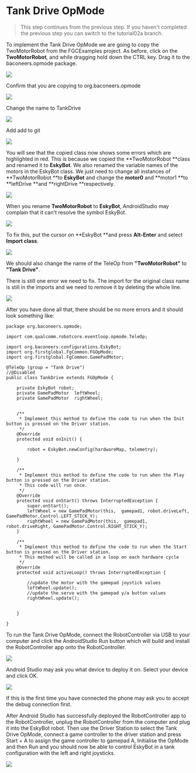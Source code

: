 # Tank Drive OpMode

> This step continues from the previous step. If you haven't completed the previous step you can switch to the tutorial02a branch.

To implement the Tank Drive OpMode we are going to copy the TwoMotorRobot from the FGCExamples project. As before, click on the **TwoMotorRobot**, and while dragging hold down the CTRL key. Drag it to the baconeers.opmode package.

![](/assets/tut2project2a.png)

Confirm that you are copying to org.baconeers.opmode

![](/assets/tut2_opmode1.png)

Change the name to TankDrive

![](/assets/tut2_opmode2.png)

Add add to git

![](/assets/tut2_opmode3.png)

You will see that the copied class now shows some errors which are highlighted in red. This is because we copied the **TwoMotorRobot **class and renamed it to **EskyBot**. We also renamed the variable names of the motors in the EskyBot class. We just need to change all instances of **TwoMotorRobot **to **EskyBot** and change the **motor0** and **motor1 **to **leftDrive **and **rightDrive **respectively.

![](/assets/tut2_opmode4.png)

When you rename **TwoMotorRobot** to **EskyBot**, AndroidStudio may complain that it can't resolve the symbol EskyBot.

![](/assets/tut2_opmode5.png)

To fix this, put the cursor on **EskyBot **and press **Alt-Enter** and select **Import class**.

![](/assets/tut2_opmode6.png)

We should also change the name of the TeleOp from **"TwoMotorRobot"** to **"Tank Drive"**.

There is still one error we need to fix. The import for the original class name is still in the imports and we need to remove it by deleting the whole line.

![](/assets/tut2_opmode7.png)

After you have done all that, there should be no more errors and it should look something like:

```
package org.baconeers.opmode;

import com.qualcomm.robotcore.eventloop.opmode.TeleOp;

import org.baconeers.configurations.EskyBot;
import org.firstglobal.FgCommon.FGOpMode;
import org.firstglobal.FgCommon.GamePadMotor;

@TeleOp (group = "Tank Drive")
//@Disabled
public class TankDrive extends FGOpMode {

    private EskyBot robot;
    private GamePadMotor  leftWheel;
    private GamePadMotor  rightWheel;


    /**
     * Implement this method to define the code to run when the Init button is pressed on the Driver station.
     */
    @Override
    protected void onInit() {

        robot = EskyBot.newConfig(hardwareMap, telemetry);

    }

    /**
     * Implement this method to define the code to run when the Play button is pressed on the Driver station.
     * This code will run once.
     */
    @Override
    protected void onStart() throws InterruptedException {
        super.onStart();
        leftWheel = new GamePadMotor(this,  gamepad1, robot.driveLeft, GamePadMotor.Control.LEFT_STICK_Y);
        rightWheel = new GamePadMotor(this,  gamepad1, robot.driveRight, GamePadMotor.Control.RIGHT_STICK_Y);
    }

    /**
     * Implement this method to define the code to run when the Start button is pressed on the Driver station.
     * This method will be called in a loop on each hardware cycle
     */
    @Override
    protected void activeLoop() throws InterruptedException {

        //update the motor with the gamepad joystick values
        leftWheel.update();
        //update the servo with the gamepad y/a button values
        rightWheel.update();


    }

}
```

To run the Tank Drive OpMode, connect the RobotController via USB to your computer and click the AndroidStudio Run button which will build and install the RobotController app onto the RobotController.

![](/assets/run_teamcode.png)

Android Studio may ask you what device to deploy it on. Select your device and click OK.

![](/assets/run_deploy_target.png)

If this is the first time you have connected the phone may ask you to accept the debug connection first.

After Android Studio has successfully deployed the RobotController app to the RobotController, unplug the RobotController from the computer and plug it into the EskyBot robot. Then use the Driver Station to select the Tank Drive OpMode, connect a game controller to the driver station  and press Start + A to assign the game controller to gamepad A, Initialise the OpMode and then Run and you should now be able to control EskyBot in a tank configuration with the left and right joysticks.

![](/assets/Screenshot_20170702-115816.png)

